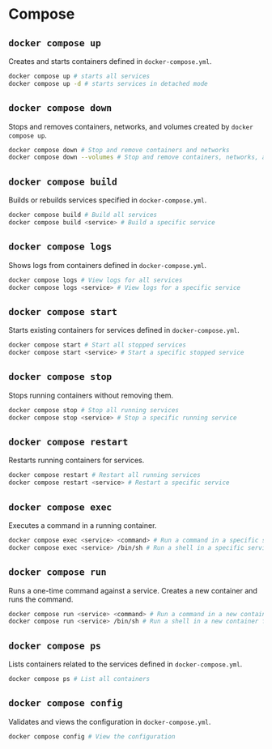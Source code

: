 
# Compose

## `docker compose up`
Creates and starts containers defined in `docker-compose.yml`.
```sh
docker compose up # starts all services
docker compose up -d # starts services in detached mode
```

## `docker compose down`
Stops and removes containers, networks, and volumes created by `docker compose up`.
```sh
docker compose down # Stop and remove containers and networks
docker compose down --volumes # Stop and remove containers, networks, and volumes
```

## `docker compose build`
Builds or rebuilds services specified in `docker-compose.yml`.
```sh
docker compose build # Build all services
docker compose build <service> # Build a specific service
```

## `docker compose logs`
Shows logs from containers defined in `docker-compose.yml`.
```sh
docker compose logs # View logs for all services
docker compose logs <service> # View logs for a specific service
```

## `docker compose start`
Starts existing containers for services defined in `docker-compose.yml`.
```sh
docker compose start # Start all stopped services
docker compose start <service> # Start a specific stopped service
```

## `docker compose stop`
Stops running containers without removing them.
```sh
docker compose stop # Stop all running services
docker compose stop <service> # Stop a specific running service
```

## `docker compose restart`
Restarts running containers for services.
```sh
docker compose restart # Restart all running services
docker compose restart <service> # Restart a specific service
```

## `docker compose exec`
Executes a command in a running container.
```sh
docker compose exec <service> <command> # Run a command in a specific service container
docker compose exec <service> /bin/sh # Run a shell in a specific service container
```

## `docker compose run`
Runs a one-time command against a service. Creates a new container and runs the command.
```sh
docker compose run <service> <command> # Run a command in a new container for a service
docker compose run <service> /bin/sh # Run a shell in a new container for a service
```

## `docker compose ps`
Lists containers related to the services defined in `docker-compose.yml`.
```sh
docker compose ps # List all containers
```

## `docker compose config`
Validates and views the configuration in `docker-compose.yml`.
```sh
docker compose config # View the configuration
```
